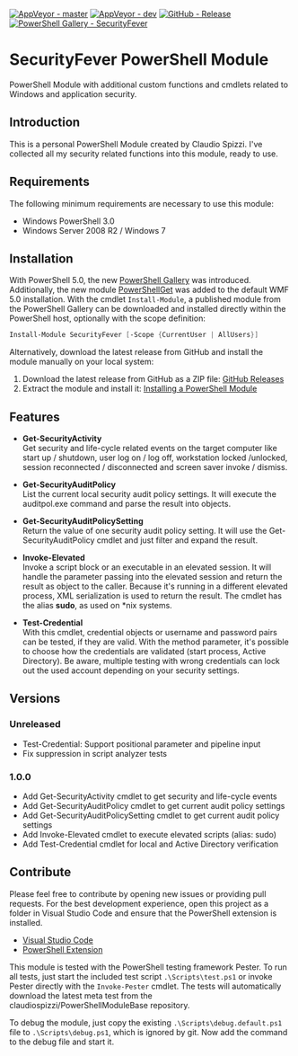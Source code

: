 [![AppVeyor - master](https://img.shields.io/appveyor/ci/claudiospizzi/SecurityFever/master.svg)](https://ci.appveyor.com/project/claudiospizzi/SecurityFever/branch/master)
[![AppVeyor - dev](https://img.shields.io/appveyor/ci/claudiospizzi/SecurityFever/dev.svg)](https://ci.appveyor.com/project/claudiospizzi/SecurityFever/branch/dev)
[![GitHub - Release](https://img.shields.io/github/release/claudiospizzi/SecurityFever.svg)](https://github.com/claudiospizzi/SecurityFever/releases)
[![PowerShell Gallery - SecurityFever](https://img.shields.io/badge/PowerShell_Gallery-SecurityFever-0072C6.svg)](https://www.powershellgallery.com/packages/SecurityFever)


# SecurityFever PowerShell Module

PowerShell Module with additional custom functions and cmdlets related to
Windows and application security.


## Introduction

This is a personal PowerShell Module created by Claudio Spizzi. I've collected
all my security related functions into this module, ready to use. 


## Requirements

The following minimum requirements are necessary to use this module:

* Windows PowerShell 3.0
* Windows Server 2008 R2 / Windows 7


## Installation

With PowerShell 5.0, the new [PowerShell Gallery] was introduced. Additionally,
the new module [PowerShellGet] was added to the default WMF 5.0 installation.
With the cmdlet `Install-Module`, a published module from the PowerShell Gallery
can be downloaded and installed directly within the PowerShell host, optionally
with the scope definition:

```powershell
Install-Module SecurityFever [-Scope {CurrentUser | AllUsers}]
```

Alternatively, download the latest release from GitHub and install the module
manually on your local system:

1. Download the latest release from GitHub as a ZIP file: [GitHub Releases]
2. Extract the module and install it: [Installing a PowerShell Module]


## Features

* **Get-SecurityActivity**  
  Get security and life-cycle related events on the target computer like start
  up / shutdown, user log on / log off, workstation locked /unlocked, session
  reconnected / disconnected and screen saver invoke / dismiss.

* **Get-SecurityAuditPolicy**  
  List the current local security audit policy settings. It will execute the
  auditpol.exe command and parse the result into objects.

* **Get-SecurityAuditPolicySetting**  
  Return the value of one security audit policy setting. It will use the
  Get-SecurityAuditPolicy cmdlet and just filter and expand the result. 

* **Invoke-Elevated**  
  Invoke a script block or an executable in an elevated session. It will handle
  the parameter passing into the elevated session and return the result as
  object to the caller. Because it's running in a different elevated process,
  XML serialization is used to return the result. The cmdlet has the alias
  **sudo**, as used on *nix systems.

* **Test-Credential**  
  With this cmdlet, credential objects or username and password pairs can be
  tested, if they are valid. With the method parameter, it's possible to choose
  how the credentials are validated (start process, Active Directory). Be aware,
  multiple testing with wrong credentials can lock out the used account
  depending on your security settings. 


## Versions

### Unreleased

* Test-Credential: Support positional parameter and pipeline input
* Fix suppression in script analyzer tests

### 1.0.0

* Add Get-SecurityActivity cmdlet to get security and life-cycle events
* Add Get-SecurityAuditPolicy cmdlet to get current audit policy settings
* Add Get-SecurityAuditPolicySetting cmdlet to get current audit policy settings
* Add Invoke-Elevated cmdlet to execute elevated scripts (alias: sudo)
* Add Test-Credential cmdlet for local and Active Directory verification


## Contribute

Please feel free to contribute by opening new issues or providing pull requests.
For the best development experience, open this project as a folder in Visual
Studio Code and ensure that the PowerShell extension is installed.

* [Visual Studio Code]
* [PowerShell Extension]

This module is tested with the PowerShell testing framework Pester. To run all
tests, just start the included test script `.\Scripts\test.ps1` or invoke Pester
directly with the `Invoke-Pester` cmdlet. The tests will automatically download
the latest meta test from the claudiospizzi/PowerShellModuleBase repository.

To debug the module, just copy the existing `.\Scripts\debug.default.ps1` file
to `.\Scripts\debug.ps1`, which is ignored by git. Now add the command to the
debug file and start it.



[PowerShell Gallery]: https://www.powershellgallery.com/packages/SecurityFever
[PowerShellGet]: https://technet.microsoft.com/en-us/library/dn807169.aspx

[GitHub Releases]: https://github.com/claudiospizzi/SecurityFever/releases
[Installing a PowerShell Module]: https://msdn.microsoft.com/en-us/library/dd878350

[Visual Studio Code]: https://code.visualstudio.com/
[PowerShell Extension]: https://marketplace.visualstudio.com/items?itemName=ms-vscode.PowerShell
